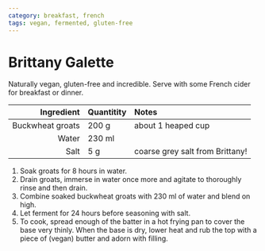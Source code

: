 ```yaml
---
category: breakfast, french
tags: vegan, fermented, gluten-free
---
```


# Brittany Galette

Naturally vegan, gluten-free and incredible. Serve with some French cider for breakfast or dinner.

Ingredient | Quantitity | Notes 
---------: | :--------- | :----
Buckwheat groats | 200 g | about 1 heaped cup
Water | 230 ml | 
Salt | 5 g | coarse grey salt from Brittany!

1. Soak groats for 8 hours in water.
2. Drain groats, immerse in water once more and agitate to thoroughly rinse and then drain.
3. Combine soaked buckwheat groats with 230 ml of water and blend on high.
4. Let ferment for 24 hours before seasoning with salt.
5. To cook, spread enough of the batter in a hot frying pan to cover the base very thinly. When the base is dry, lower heat and rub the top with a piece of (vegan) butter and adorn with filling.


